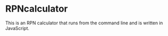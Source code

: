 # RPNcalculator
This is an RPN calculator that runs from the command line and is written in JavaScript.
